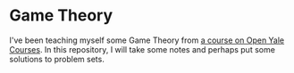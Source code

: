 # Game Theory

I've been teaching myself some Game Theory from [a course on Open Yale Courses](http://oyc.yale.edu/economics/econ-159). In this repository, I will take some notes and perhaps put some solutions to problem sets.
